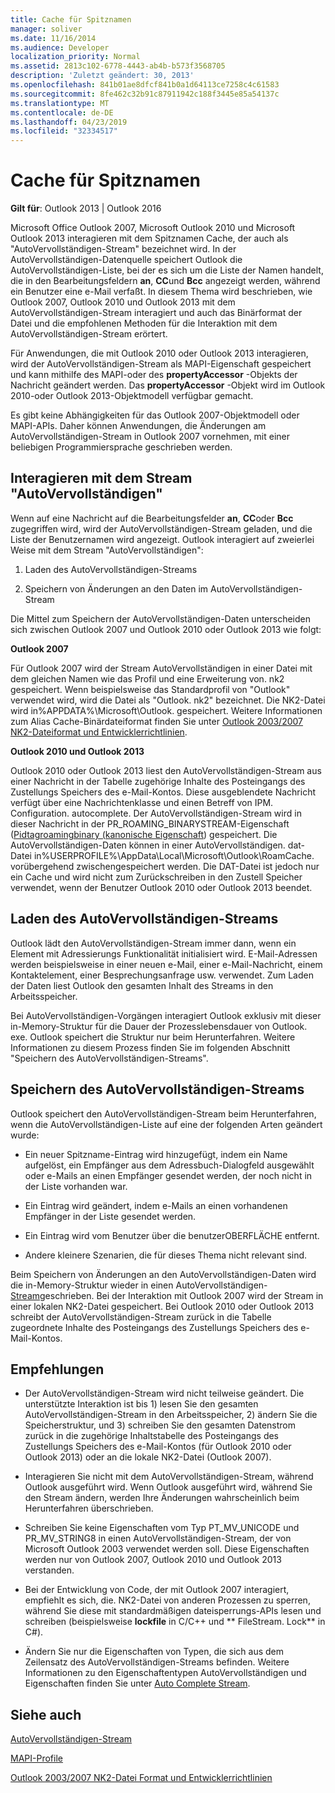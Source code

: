 ```yaml
---
title: Cache für Spitznamen
manager: soliver
ms.date: 11/16/2014
ms.audience: Developer
localization_priority: Normal
ms.assetid: 2813c102-6778-4443-ab4b-b573f3568705
description: 'Zuletzt geändert: 30, 2013'
ms.openlocfilehash: 841b01ae8dfcf841b0a1d64113ce7258c4c61583
ms.sourcegitcommit: 8fe462c32b91c87911942c188f3445e85a54137c
ms.translationtype: MT
ms.contentlocale: de-DE
ms.lasthandoff: 04/23/2019
ms.locfileid: "32334517"
---
```

# <a name="nickname-cache"></a>Cache für Spitznamen

 
  
**Gilt für**: Outlook 2013 | Outlook 2016 
  
Microsoft Office Outlook 2007, Microsoft Outlook 2010 und Microsoft Outlook 2013 interagieren mit dem Spitznamen Cache, der auch als "AutoVervollständigen-Stream" bezeichnet wird. In der AutoVervollständigen-Datenquelle speichert Outlook die AutoVervollständigen-Liste, bei der es sich um die Liste der Namen handelt, die in den Bearbeitungsfeldern **an**, **CC**und **Bcc** angezeigt werden, während ein Benutzer eine e-Mail verfaßt. In diesem Thema wird beschrieben, wie Outlook 2007, Outlook 2010 und Outlook 2013 mit dem AutoVervollständigen-Stream interagiert und auch das Binärformat der Datei und die empfohlenen Methoden für die Interaktion mit dem AutoVervollständigen-Stream erörtert. 
  
Für Anwendungen, die mit Outlook 2010 oder Outlook 2013 interagieren, wird der AutoVervollständigen-Stream als MAPI-Eigenschaft gespeichert und kann mithilfe des MAPI-oder des **propertyAccessor** -Objekts der Nachricht geändert werden. Das **propertyAccessor** -Objekt wird im Outlook 2010-oder Outlook 2013-Objektmodell verfügbar gemacht. 
  
Es gibt keine Abhängigkeiten für das Outlook 2007-Objektmodell oder MAPI-APIs. Daher können Anwendungen, die Änderungen am AutoVervollständigen-Stream in Outlook 2007 vornehmen, mit einer beliebigen Programmiersprache geschrieben werden.
  
## <a name="interacting-with-the-autocomplete-stream"></a>Interagieren mit dem Stream "AutoVervollständigen"

Wenn auf eine Nachricht auf die Bearbeitungsfelder **an**, **CC**oder **Bcc** zugegriffen wird, wird der AutoVervollständigen-Stream geladen, und die Liste der Benutzernamen wird angezeigt. Outlook interagiert auf zweierlei Weise mit dem Stream "AutoVervollständigen": 
  
1. Laden des AutoVervollständigen-Streams 
    
2. Speichern von Änderungen an den Daten im AutoVervollständigen-Stream
    
Die Mittel zum Speichern der AutoVervollständigen-Daten unterscheiden sich zwischen Outlook 2007 und Outlook 2010 oder Outlook 2013 wie folgt: 
  
 **Outlook 2007**
  
Für Outlook 2007 wird der Stream AutoVervollständigen in einer Datei mit dem gleichen Namen wie das Profil und eine Erweiterung von. nk2 gespeichert. Wenn beispielsweise das Standardprofil von "Outlook" verwendet wird, wird die Datei als "Outlook. nk2" bezeichnet. Die NK2-Datei wird in%APPDATA%\Microsoft\Outlook. gespeichert. Weitere Informationen zum Alias Cache-Binärdateiformat finden Sie unter [Outlook 2003/2007 NK2-Dateiformat und Entwicklerrichtlinien](https://portalvhds6gyn3khqwmgzd.blob.core.windows.net/files/NK2/NK2WithBinaryExample.pdf).
  
 **Outlook 2010 und Outlook 2013**
  
Outlook 2010 oder Outlook 2013 liest den AutoVervollständigen-Stream aus einer Nachricht in der Tabelle zugehörige Inhalte des Posteingangs des Zustellungs Speichers des e-Mail-Kontos. Diese ausgeblendete Nachricht verfügt über eine Nachrichtenklasse und einen Betreff von IPM. Configuration. autocomplete. Der AutoVervollständigen-Stream wird in dieser Nachricht in der PR_ROAMING_BINARYSTREAM-Eigenschaft ([Pidtagroamingbinary (kanonische Eigenschaft](pidtagroamingbinary-canonical-property.md)) gespeichert. Die AutoVervollständigen-Daten können in einer AutoVervollständigen. dat-Datei in%USERPROFILE%\AppData\Local\Microsoft\Outlook\RoamCache. vorübergehend zwischengespeichert werden. Die DAT-Datei ist jedoch nur ein Cache und wird nicht zum Zurückschreiben in den Zustell Speicher verwendet, wenn der Benutzer Outlook 2010 oder Outlook 2013 beendet.
  
## <a name="loading-the-autocomplete-stream"></a>Laden des AutoVervollständigen-Streams

Outlook lädt den AutoVervollständigen-Stream immer dann, wenn ein Element mit Adressierungs Funktionalität initialisiert wird. E-Mail-Adressen werden beispielsweise in einer neuen e-Mail, einer e-Mail-Nachricht, einem Kontaktelement, einer Besprechungsanfrage usw. verwendet. Zum Laden der Daten liest Outlook den gesamten Inhalt des Streams in den Arbeitsspeicher.
  
Bei AutoVervollständigen-Vorgängen interagiert Outlook exklusiv mit dieser in-Memory-Struktur für die Dauer der Prozesslebensdauer von Outlook. exe. Outlook speichert die Struktur nur beim Herunterfahren. Weitere Informationen zu diesem Prozess finden Sie im folgenden Abschnitt "Speichern des AutoVervollständigen-Streams".
  
## <a name="saving-the-autocomplete-stream"></a>Speichern des AutoVervollständigen-Streams

Outlook speichert den AutoVervollständigen-Stream beim Herunterfahren, wenn die AutoVervollständigen-Liste auf eine der folgenden Arten geändert wurde:
  
- Ein neuer Spitzname-Eintrag wird hinzugefügt, indem ein Name aufgelöst, ein Empfänger aus dem Adressbuch-Dialogfeld ausgewählt oder e-Mails an einen Empfänger gesendet werden, der noch nicht in der Liste vorhanden war.
    
- Ein Eintrag wird geändert, indem e-Mails an einen vorhandenen Empfänger in der Liste gesendet werden.
    
- Ein Eintrag wird vom Benutzer über die benutzerOBERFLÄCHE entfernt.
    
- Andere kleinere Szenarien, die für dieses Thema nicht relevant sind.
    
Beim Speichern von Änderungen an den AutoVervollständigen-Daten wird die in-Memory-Struktur wieder in einen AutoVervollständigen- [Stream](autocomplete-stream.md)geschrieben. Bei der Interaktion mit Outlook 2007 wird der Stream in einer lokalen NK2-Datei gespeichert. Bei Outlook 2010 oder Outlook 2013 schreibt der AutoVervollständigen-Stream zurück in die Tabelle zugeordnete Inhalte des Posteingangs des Zustellungs Speichers des e-Mail-Kontos.
  
## <a name="recommendations"></a>Empfehlungen

- Der AutoVervollständigen-Stream wird nicht teilweise geändert. Die unterstützte Interaktion ist bis 1) lesen Sie den gesamten AutoVervollständigen-Stream in den Arbeitsspeicher, 2) ändern Sie die Speicherstruktur, und 3) schreiben Sie den gesamten Datenstrom zurück in die zugehörige Inhaltstabelle des Posteingangs des Zustellungs Speichers des e-Mail-Kontos (für Outlook 2010 oder Outlook 2013) oder an die lokale NK2-Datei (Outlook 2007).
    
- Interagieren Sie nicht mit dem AutoVervollständigen-Stream, während Outlook ausgeführt wird. Wenn Outlook ausgeführt wird, während Sie den Stream ändern, werden Ihre Änderungen wahrscheinlich beim Herunterfahren überschrieben.
    
- Schreiben Sie keine Eigenschaften vom Typ PT_MV_UNICODE und PR_MV_STRING8 in einen AutoVervollständigen-Stream, der von Microsoft Outlook 2003 verwendet werden soll. Diese Eigenschaften werden nur von Outlook 2007, Outlook 2010 und Outlook 2013 verstanden.
    
- Bei der Entwicklung von Code, der mit Outlook 2007 interagiert, empfiehlt es sich, die. NK2-Datei von anderen Prozessen zu sperren, während Sie diese mit standardmäßigen dateisperrungs-APIs lesen und schreiben (beispielsweise **lockfile** in C/C++ und ** FileStream. Lock** in C#). 
    
- Ändern Sie nur die Eigenschaften von Typen, die sich aus dem Zeilensatz des AutoVervollständigen-Streams befinden. Weitere Informationen zu den Eigenschaftentypen AutoVervollständigen und Eigenschaften finden Sie unter [Auto Complete Stream](autocomplete-stream.md).
    
## <a name="see-also"></a>Siehe auch



[AutoVervollständigen-Stream](autocomplete-stream.md)
  
[MAPI-Profile](mapi-profiles.md)


[Outlook 2003/2007 NK2-Datei Format und Entwicklerrichtlinien](https://portalvhds6gyn3khqwmgzd.blob.core.windows.net/files/NK2/NK2WithBinaryExample.pdf)

